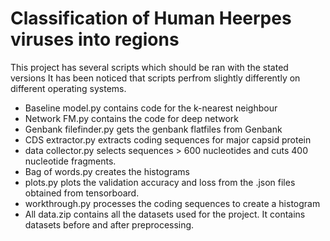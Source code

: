 # Classification of Human Heerpes viruses into regions
This project has several scripts which should be ran with the stated versions 
It has been noticed that scripts perfrom slightly differently on different operating systems.
* Baseline model.py contains code for the k-nearest neighbour
* Network FM.py contains the code for deep network
* Genbank filefinder.py gets the genbank flatfiles from Genbank
* CDS extractor.py extracts coding sequences for major capsid protein
* data collector.py selects sequences > 600 nucleotides and cuts 400 nucleotide fragments.
* Bag of words.py creates the histograms
* plots.py plots the validation accuracy and loss from the .json files obtained from tensorboard.
* workthrough.py processes the coding sequences to create a histogram
* All data.zip contains all the datasets used for the project. It contains datasets before and after preprocessing.
